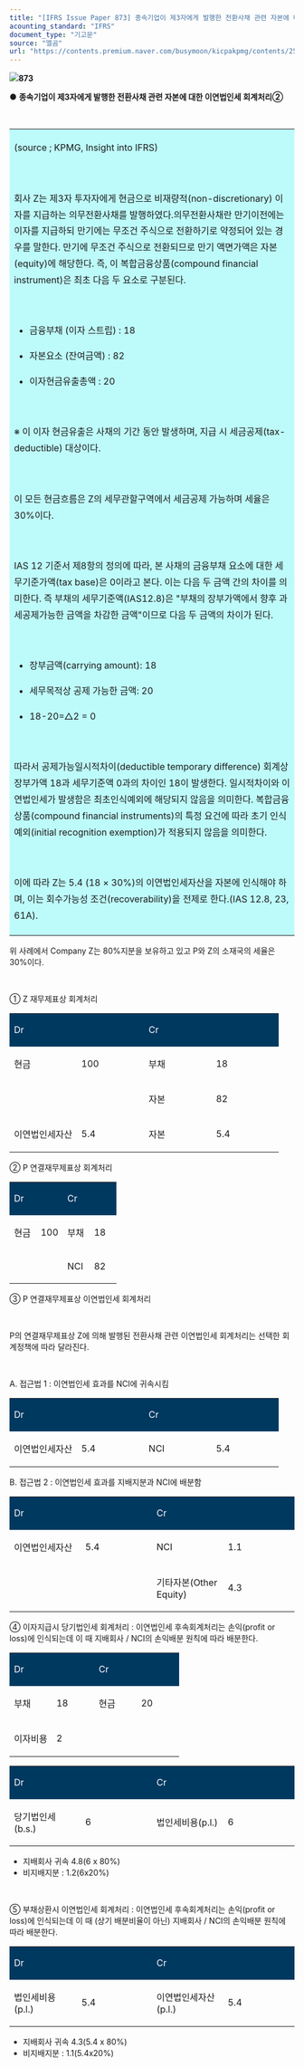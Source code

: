 ```yaml
---
title: "[IFRS Issue Paper 873] 종속기업이 제3자에게 발행한 전환사채 관련 자본에 대한 이연법인세 회계처리②"
acounting_standard: "IFRS"
document_type: "기고문"
source: "엘곰"
url: "https://contents.premium.naver.com/busymoon/kicpakpmg/contents/250623162451693ej"
---
```

![](https://n2.news.naver.com/l.gif?type=content)**873**

● **종속기업이 제3자에게 발행한 전환사채 관련 자본에 대한 이연법인세 회계처리②**

​

<table style=""><tbody><tr><td colspan="3" rowspan="1" style="width: 100.0%; height: 129.0px;  background-color: #bdfbfa;"><div><p style="line-height:1.8;"><span style="">(source ; KPMG, Insight into IFRS)</span></p><p style="line-height:1.8;"><span style="">​</span></p><p style="line-height:1.8;"><span style="">회사 Z는 제3자 투자자에게 현금으로 비재량적(non-discretionary) 이자를 지급하는 의무전환사채를 발행하였다.의무전환사채란 만기이전에는 이자를 지급하되 만기에는 무조건 주식으로 전환하기로 약정되어 있는 경우를 말한다. 만기에 무조건 주식으로 전환되므로 만기 액면가액은 자본(equity)에 해당한다. 즉, 이 복합금융상품(compound financial instrument)은 최초 다음 두 요소로 구분된다.</span></p><p style="line-height:1.8;"><span style="">​</span></p><ul><li><p style="line-height:1.8;"><span style="">금융부채 (이자 스트립) : 18</span></p></li><li><p style="line-height:1.8;"><span style="">자본요소 (잔여금액) : 82</span></p></li><li><p style="line-height:1.8;"><span style="">이자현금유출총액 : 20</span></p></li></ul><p style="line-height:1.8;"><span style="">​</span></p><p style="line-height:1.8;"><span style="">※ 이 이자 현금유출은 사채의 기간 동안 발생하며, 지급 시 세금공제(tax-deductible) 대상이다.</span></p><p style="line-height:1.8;"><span style="">​</span></p><p style="line-height:1.8;"><span style="">이 모든 현금흐름은 Z의 세무관할구역에서 세금공제 가능하며 세율은 30%이다.</span></p><p style="line-height:1.8;"><span style="">​</span></p><p style="line-height:1.8;"><span style="">IAS 12 기준서 제8항의 정의에 따라, 본 사채의 금융부채 요소에 대한 세무기준가액(tax base)은 0이라고 본다. 이는 다음 두 금액 간의 차이를 의미한다. 즉 부채의 세무기준액(IAS12.8)은 "부채의 장부가액에서 향후 과세공제가능한 금액을 차감한 금액"이므로 다음 두 금액의 차이가 된다.</span></p><p style="line-height:1.8;"><span style="">​</span></p><ul><li><p style="line-height:1.8;"><span style="">장부금액(carrying amount): 18</span></p></li><li><p style="line-height:1.8;"><span style="">세무목적상 공제 가능한 금액: 20</span></p></li><li><p style="line-height:1.8;"><span style="">18-20=△2 = 0</span></p></li></ul><p style="line-height:1.8;"><span style="">​</span></p><p style="line-height:1.8;"><span style="">따라서 공제가능일시적차이(deductible temporary difference) 회계상 장부가액 18과 세무기준액 0과의 차이인 18이 발생한다. 일시적차이와 이연법인세가 발생함은 최초인식예외에 해당되지 않음을 의미한다. 복합금융상품(compound financial instruments)의 특정 요건에 따라 초기 인식 예외(initial recognition exemption)가 적용되지 않음을 의미한다.</span></p><p style="line-height:1.8;"><span style="">​</span></p><p style="line-height:1.8;"><span style="">이에 따라 Z는 5.4 (18 × 30%)의 이연법인세자산을 자본에 인식해야 하며, 이는 회수가능성 조건(recoverability)을 전제로 한다.(IAS 12.8, 23, 61A).</span></p></div></td></tr></tbody></table>

위 사례에서 Company Z는 80%지분을 보유하고 있고 P와 Z의 소재국의 세율은 30%이다.

​

① Z 재무제표상 회계처리

<table style=""><tbody><tr><td colspan="1" rowspan="1" style="width: 25.0%; height: 43.0px;  background-color: #003960;"><div><p style=""><span style="color:#ffffff;">Dr</span></p></div></td><td colspan="1" rowspan="1" style="width: 25.0%; height: 43.0px;  background-color: #003960;"><div><p style=""><span style="color:#ffffff;">​</span></p></div></td><td colspan="1" rowspan="1" style="width: 25.0%; height: 43.0px;  background-color: #003960;"><div><p style=""><span style="color:#ffffff;">Cr</span></p></div></td><td colspan="1" rowspan="1" style="width: 25.0%; height: 43.0px;  background-color: #003960;"><div><p style=""><span style="color:#ffffff;">​</span></p></div></td></tr><tr><td colspan="1" rowspan="1" style="width: 25.0%; height: 43.0px;  "><div><p style=""><span style="">현금</span></p></div></td><td colspan="1" rowspan="1" style="width: 25.0%; height: 43.0px;  "><div><p style=""><span style="">100</span></p></div></td><td colspan="1" rowspan="1" style="width: 25.0%; height: 43.0px;  "><div><p style=""><span style="">부채</span></p></div></td><td colspan="1" rowspan="1" style="width: 25.0%; height: 43.0px;  "><div><p style=""><span style="">18</span></p></div></td></tr><tr><td colspan="1" rowspan="1" style="width: 25.0%; height: 10.75px;  "></td><td colspan="1" rowspan="1" style="width: 25.0%; height: 10.75px;  "><div><p style=""><span style="">​</span></p></div></td><td colspan="1" rowspan="1" style="width: 25.0%; height: 10.75px;  "><div><p style=""><span style="">자본</span></p></div></td><td colspan="1" rowspan="1" style="width: 25.0%; height: 10.75px;  "><div><p style=""><span style="">82</span></p></div></td></tr><tr><td colspan="1" rowspan="1" style="width: 25.0%; height: 5.38px;  "><div><p style=""><span style="">이연법인세자산</span></p></div></td><td colspan="1" rowspan="1" style="width: 25.0%; height: 5.38px;  "><div><p style=""><span style="">5.4</span></p></div></td><td colspan="1" rowspan="1" style="width: 25.0%; height: 5.38px;  "><div><p style=""><span style="">자본</span></p></div></td><td colspan="1" rowspan="1" style="width: 25.0%; height: 5.38px;  "><div><p style=""><span style="">5.4</span></p></div></td></tr></tbody></table>

② P 연결재무제표상 회계처리

<table style=""><tbody><tr><td colspan="1" rowspan="1" style="width: 25.0%; height: 43.0px;  background-color: #003960;"><div><p style=""><span style="color:#ffffff;">Dr</span></p></div></td><td colspan="1" rowspan="1" style="width: 25.0%; height: 43.0px;  background-color: #003960;"><div><p style=""><span style="color:#ffffff;">​</span></p></div></td><td colspan="1" rowspan="1" style="width: 25.0%; height: 43.0px;  background-color: #003960;"><div><p style=""><span style="color:#ffffff;">Cr</span></p></div></td><td colspan="1" rowspan="1" style="width: 25.0%; height: 43.0px;  background-color: #003960;"><div><p style=""><span style="color:#ffffff;">​</span></p></div></td></tr><tr><td colspan="1" rowspan="1" style="width: 25.0%; height: 43.0px;  "><div><p style=""><span style="">현금</span></p></div></td><td colspan="1" rowspan="1" style="width: 25.0%; height: 43.0px;  "><div><p style=""><span style="">100</span></p></div></td><td colspan="1" rowspan="1" style="width: 25.0%; height: 43.0px;  "><div><p style=""><span style="">부채</span></p></div></td><td colspan="1" rowspan="1" style="width: 25.0%; height: 43.0px;  "><div><p style=""><span style="">18</span></p></div></td></tr><tr><td colspan="1" rowspan="1" style="width: 25.0%; height: 10.75px;  "></td><td colspan="1" rowspan="1" style="width: 25.0%; height: 10.75px;  "><div><p style=""><span style="">​</span></p></div></td><td colspan="1" rowspan="1" style="width: 25.0%; height: 10.75px;  "><div><p style=""><span style="">NCI</span></p></div></td><td colspan="1" rowspan="1" style="width: 25.0%; height: 10.75px;  "><div><p style=""><span style="">82</span></p></div></td></tr></tbody></table>

③ P 연결재무제표상 이연법인세 회계처리

​

P의 연결재무제표상 Z에 의해 발행된 전환사채 관련 이연법인세 회계처리는 선택한 회계정책에 따라 달라진다.

​

A. 접근법 1 : 이연법인세 효과를 NCI에 귀속시킴

<table style=""><tbody><tr><td colspan="1" rowspan="1" style="width: 25.0%; height: 43.0px;  background-color: #003960;"><div><p style=""><span style="color:#ffffff;">Dr</span></p></div></td><td colspan="1" rowspan="1" style="width: 25.0%; height: 43.0px;  background-color: #003960;"><div><p style=""><span style="color:#ffffff;">​</span></p></div></td><td colspan="1" rowspan="1" style="width: 25.0%; height: 43.0px;  background-color: #003960;"><div><p style=""><span style="color:#ffffff;">Cr</span></p></div></td><td colspan="1" rowspan="1" style="width: 25.0%; height: 43.0px;  background-color: #003960;"><div><p style=""><span style="color:#ffffff;">​</span></p></div></td></tr><tr><td colspan="1" rowspan="1" style="width: 25.0%; height: 43.0px;  "><div><p style=""><span style="">이연법인세자산</span></p></div></td><td colspan="1" rowspan="1" style="width: 25.0%; height: 43.0px;  "><div><p style=""><span style="">5.4</span></p></div></td><td colspan="1" rowspan="1" style="width: 25.0%; height: 43.0px;  "><div><p style=""><span style="">NCI</span></p></div></td><td colspan="1" rowspan="1" style="width: 25.0%; height: 43.0px;  "><div><p style=""><span style="">5.4</span></p></div></td></tr></tbody></table>

B. 접근법 2 : 이연법인세 효과를 지배지분과 NCI에 배분함

<table style=""><tbody><tr><td colspan="1" rowspan="1" style="width: 25.0%; height: 43.0px;  background-color: #003960;"><div><p style=""><span style="color:#ffffff;">Dr</span></p></div></td><td colspan="1" rowspan="1" style="width: 25.0%; height: 43.0px;  background-color: #003960;"><div><p style=""><span style="color:#ffffff;">​</span></p></div></td><td colspan="1" rowspan="1" style="width: 25.0%; height: 43.0px;  background-color: #003960;"><div><p style=""><span style="color:#ffffff;">Cr</span></p></div></td><td colspan="1" rowspan="1" style="width: 25.0%; height: 43.0px;  background-color: #003960;"><div><p style=""><span style="color:#ffffff;">​</span></p></div></td></tr><tr><td colspan="1" rowspan="1" style="width: 25.0%; height: 21.5px;  "><div><p style=""><span style="">이연법인세자산</span></p></div></td><td colspan="1" rowspan="1" style="width: 25.0%; height: 21.5px;  "><div><p style=""><span style="">5.4</span></p></div></td><td colspan="1" rowspan="1" style="width: 25.0%; height: 21.5px;  "><div><p style=""><span style="">NCI</span></p></div></td><td colspan="1" rowspan="1" style="width: 25.0%; height: 21.5px;  "><div><p style=""><span style="">1.1</span></p></div></td></tr><tr><td colspan="1" rowspan="1" style="width: 25.0%; height: 21.5px;  "></td><td colspan="1" rowspan="1" style="width: 25.0%; height: 21.5px;  "></td><td colspan="1" rowspan="1" style="width: 25.0%; height: 21.5px;  "><div><p style=""><span style="">기타자본(Other Equity)</span></p></div></td><td colspan="1" rowspan="1" style="width: 25.0%; height: 21.5px;  "><div><p style=""><span style="">4.3</span></p></div></td></tr></tbody></table>

④ 이자지급시 당기법인세 회계처리 : 이연법인세 후속회계처리는 손익(profit or loss)에 인식되는데 이 때 지배회사 / NCI의 손익배분 원칙에 따라 배분한다.

<table style=""><tbody><tr><td colspan="1" rowspan="1" style="width: 25.0%; height: 43.0px;  background-color: #003960;"><div><p style=""><span style="color:#ffffff;">Dr</span></p></div></td><td colspan="1" rowspan="1" style="width: 25.0%; height: 43.0px;  background-color: #003960;"><div><p style=""><span style="color:#ffffff;">​</span></p></div></td><td colspan="1" rowspan="1" style="width: 25.0%; height: 43.0px;  background-color: #003960;"><div><p style=""><span style="color:#ffffff;">Cr</span></p></div></td><td colspan="1" rowspan="1" style="width: 25.0%; height: 43.0px;  background-color: #003960;"><div><p style=""><span style="color:#ffffff;">​</span></p></div></td></tr><tr><td colspan="1" rowspan="1" style="width: 25.0%; height: 21.5px;  "><div><p style=""><span style="">부채</span></p></div></td><td colspan="1" rowspan="1" style="width: 25.0%; height: 21.5px;  "><div><p style=""><span style="">18</span></p></div></td><td colspan="1" rowspan="1" style="width: 25.0%; height: 21.5px;  "><div><p style=""><span style="">현금</span></p></div></td><td colspan="1" rowspan="1" style="width: 25.0%; height: 21.5px;  "><div><p style=""><span style="">20</span></p></div></td></tr><tr><td colspan="1" rowspan="1" style="width: 25.0%; height: 21.5px;  "><div><p style=""><span style="">이자비용</span></p></div></td><td colspan="1" rowspan="1" style="width: 25.0%; height: 21.5px;  "><div><p style=""><span style="">2</span></p></div></td><td colspan="1" rowspan="1" style="width: 25.0%; height: 21.5px;  "></td><td colspan="1" rowspan="1" style="width: 25.0%; height: 21.5px;  "><div><p style=""><span style="">​</span></p></div></td></tr></tbody></table>

<table style=""><tbody><tr><td colspan="1" rowspan="1" style="width: 25.0%; height: 43.0px;  background-color: #003960;"><div><p style=""><span style="color:#ffffff;">Dr</span></p></div></td><td colspan="1" rowspan="1" style="width: 25.0%; height: 43.0px;  background-color: #003960;"><div><p style=""><span style="color:#ffffff;">​</span></p></div></td><td colspan="1" rowspan="1" style="width: 25.0%; height: 43.0px;  background-color: #003960;"><div><p style=""><span style="color:#ffffff;">Cr</span></p></div></td><td colspan="1" rowspan="1" style="width: 25.0%; height: 43.0px;  background-color: #003960;"><div><p style=""><span style="color:#ffffff;">​</span></p></div></td></tr><tr><td colspan="1" rowspan="1" style="width: 25.0%; height: 21.5px;  "><div><p style=""><span style="">당기법인세(b.s.)</span></p></div></td><td colspan="1" rowspan="1" style="width: 25.0%; height: 21.5px;  "><div><p style=""><span style="">6</span></p></div></td><td colspan="1" rowspan="1" style="width: 25.0%; height: 21.5px;  "><div><p style=""><span style="">법인세비용(p.l.)</span></p></div></td><td colspan="1" rowspan="1" style="width: 25.0%; height: 21.5px;  "><div><p style=""><span style="">6</span></p></div></td></tr></tbody></table>

- 지배회사 귀속 4.8(6 x 80%)
- 비지배지분 : 1.2(6x20%)

​

⑤ 부채상환시 이연법인세 회계처리 : 이연법인세 후속회계처리는 손익(profit or loss)에 인식되는데 이 때 (상기 배분비율이 아닌) 지배회사 / NCI의 손익배분 원칙에 따라 배분한다.

<table style=""><tbody><tr><td colspan="1" rowspan="1" style="width: 23.68%; height: 43.0px;  background-color: #003960;"><div><p style=""><span style="color:#ffffff;">Dr</span></p></div></td><td colspan="1" rowspan="1" style="width: 26.32%; height: 43.0px;  background-color: #003960;"><div><p style=""><span style="color:#ffffff;">​</span></p></div></td><td colspan="1" rowspan="1" style="width: 25.0%; height: 43.0px;  background-color: #003960;"><div><p style=""><span style="color:#ffffff;">Cr</span></p></div></td><td colspan="1" rowspan="1" style="width: 25.0%; height: 43.0px;  background-color: #003960;"><div><p style=""><span style="color:#ffffff;">​</span></p></div></td></tr><tr><td colspan="1" rowspan="1" style="width: 23.68%; height: 21.5px;  "><div><p style=""><span style="">법인세비용(p.l.)</span></p></div></td><td colspan="1" rowspan="1" style="width: 26.32%; height: 21.5px;  "><div><p style=""><span style="">5.4</span></p></div></td><td colspan="1" rowspan="1" style="width: 25.0%; height: 21.5px;  "><div><p style=""><span style="">이연법인세자산(p.l.)</span></p></div></td><td colspan="1" rowspan="1" style="width: 25.0%; height: 21.5px;  "><div><p style=""><span style="">5.4</span></p></div></td></tr></tbody></table>

- 지배회사 귀속 4.3(5.4 x 80%)
- 비지배지분 : 1.1(5.4x20%)